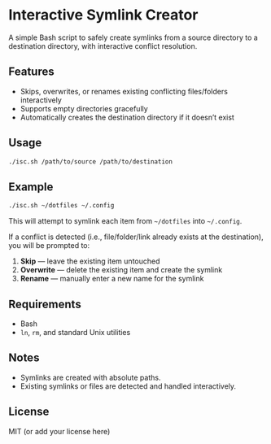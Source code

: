 # Interactive Symlink Creator

A simple Bash script to safely create symlinks from a source directory to a destination directory, with interactive conflict resolution.

## Features

- Skips, overwrites, or renames existing conflicting files/folders interactively
- Supports empty directories gracefully
- Automatically creates the destination directory if it doesn’t exist

## Usage

```bash
./isc.sh /path/to/source /path/to/destination
```

## Example

```bash
./isc.sh ~/dotfiles ~/.config
```

This will attempt to symlink each item from `~/dotfiles` into `~/.config`.

If a conflict is detected (i.e., file/folder/link already exists at the destination), you will be prompted to:

1. **Skip** — leave the existing item untouched  
2. **Overwrite** — delete the existing item and create the symlink  
3. **Rename** — manually enter a new name for the symlink  

## Requirements

- Bash
- `ln`, `rm`, and standard Unix utilities

## Notes

- Symlinks are created with absolute paths.
- Existing symlinks or files are detected and handled interactively.

## License

MIT (or add your license here)
